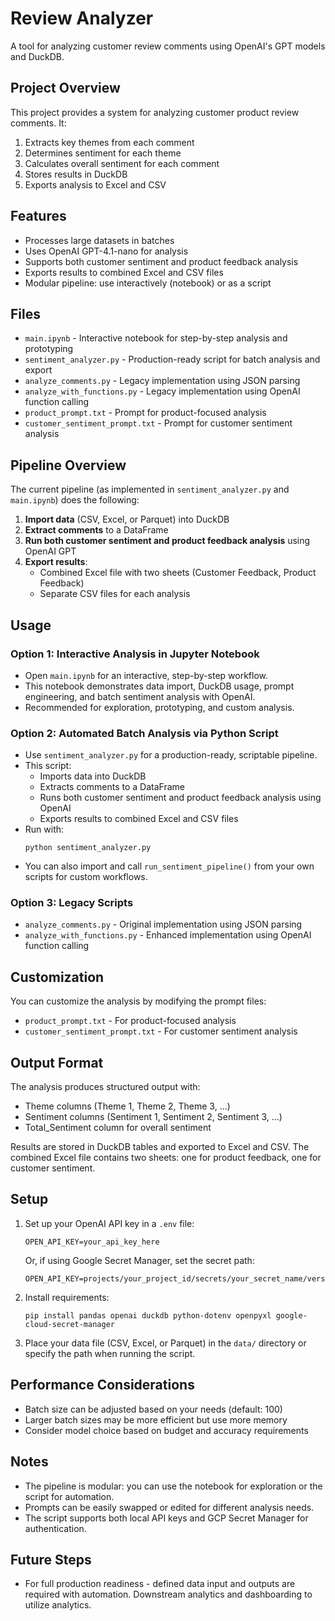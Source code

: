 # Review Analyzer

A tool for analyzing customer review comments using OpenAI's GPT models and DuckDB.

## Project Overview

This project provides a system for analyzing customer product review comments. It:

1. Extracts key themes from each comment
2. Determines sentiment for each theme
3. Calculates overall sentiment for each comment
4. Stores results in DuckDB
5. Exports analysis to Excel and CSV

## Features

- Processes large datasets in batches
- Uses OpenAI GPT-4.1-nano for analysis
- Supports both customer sentiment and product feedback analysis
- Exports results to combined Excel and CSV files
- Modular pipeline: use interactively (notebook) or as a script

## Files

- `main.ipynb` - Interactive notebook for step-by-step analysis and prototyping
- `sentiment_analyzer.py` - Production-ready script for batch analysis and export
- `analyze_comments.py` - Legacy implementation using JSON parsing
- `analyze_with_functions.py` - Legacy implementation using OpenAI function calling
- `product_prompt.txt` - Prompt for product-focused analysis
- `customer_sentiment_prompt.txt` - Prompt for customer sentiment analysis

## Pipeline Overview

The current pipeline (as implemented in `sentiment_analyzer.py` and `main.ipynb`) does the following:

1. **Import data** (CSV, Excel, or Parquet) into DuckDB
2. **Extract comments** to a DataFrame
3. **Run both customer sentiment and product feedback analysis** using OpenAI GPT
4. **Export results**:
   - Combined Excel file with two sheets (Customer Feedback, Product Feedback)
   - Separate CSV files for each analysis

## Usage

### Option 1: Interactive Analysis in Jupyter Notebook

- Open `main.ipynb` for an interactive, step-by-step workflow.
- This notebook demonstrates data import, DuckDB usage, prompt engineering, and batch sentiment analysis with OpenAI.
- Recommended for exploration, prototyping, and custom analysis.

### Option 2: Automated Batch Analysis via Python Script

- Use `sentiment_analyzer.py` for a production-ready, scriptable pipeline.
- This script:
  - Imports data into DuckDB
  - Extracts comments to a DataFrame
  - Runs both customer sentiment and product feedback analysis using OpenAI
  - Exports results to combined Excel and CSV files
- Run with:
  ```
  python sentiment_analyzer.py
  ```
- You can also import and call `run_sentiment_pipeline()` from your own scripts for custom workflows.

### Option 3: Legacy Scripts

- `analyze_comments.py` - Original implementation using JSON parsing
- `analyze_with_functions.py` - Enhanced implementation using OpenAI function calling

## Customization

You can customize the analysis by modifying the prompt files:
- `product_prompt.txt` - For product-focused analysis
- `customer_sentiment_prompt.txt` - For customer sentiment analysis

## Output Format

The analysis produces structured output with:
- Theme columns (Theme 1, Theme 2, Theme 3, ...)
- Sentiment columns (Sentiment 1, Sentiment 2, Sentiment 3, ...)
- Total_Sentiment column for overall sentiment

Results are stored in DuckDB tables and exported to Excel and CSV. The combined Excel file contains two sheets: one for product feedback, one for customer sentiment.

## Setup

1. Set up your OpenAI API key in a `.env` file:
   ```
   OPEN_API_KEY=your_api_key_here
   ```
   Or, if using Google Secret Manager, set the secret path:
   ```
   OPEN_API_KEY=projects/your_project_id/secrets/your_secret_name/versions/latest
   ```

2. Install requirements:
   ```
   pip install pandas openai duckdb python-dotenv openpyxl google-cloud-secret-manager
   ```

3. Place your data file (CSV, Excel, or Parquet) in the `data/` directory or specify the path when running the script.

## Performance Considerations

- Batch size can be adjusted based on your needs (default: 100)
- Larger batch sizes may be more efficient but use more memory
- Consider model choice based on budget and accuracy requirements

## Notes

- The pipeline is modular: you can use the notebook for exploration or the script for automation.
- Prompts can be easily swapped or edited for different analysis needs.
- The script supports both local API keys and GCP Secret Manager for authentication.

## Future Steps

- For full production readiness - defined data input and outputs are required with automation. Downstream analytics and dashboarding to utilize analytics. 
